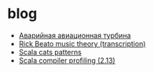 # blog

- [Аварийная авиационная турбина](01.ram/default.md)
- [Rick Beato music theory (transcription)](02.rick-beato-music-theory/default.md)
- [Scala cats patterns](03.scala-cats-patterns/default.md)
- [Scala compiler profiling (2.13)](04.scala-profiling-2.13/default.md)